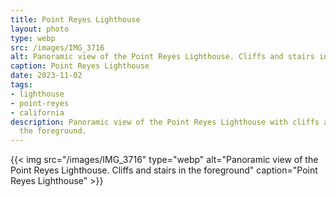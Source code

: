 ```yaml
---
title: Point Reyes Lighthouse
layout: photo
type: webp
src: /images/IMG_3716
alt: Panoramic view of the Point Reyes Lighthouse. Cliffs and stairs in the foreground
caption: Point Reyes Lighthouse
date: 2023-11-02
tags:
- lighthouse
- point-reyes
- california
description: Panoramic view of the Point Reyes Lighthouse with cliffs and stairs in
  the foreground.
---
```


{{< img src="/images/IMG_3716" type="webp" alt="Panoramic view of the Point Reyes Lighthouse. Cliffs and stairs in the foreground" caption="Point Reyes Lighthouse" >}}
